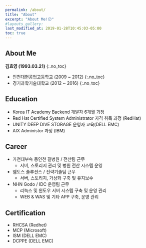 ```yaml
---
permalink: /about/
title: "About"
excerpt: "About Me!😗"
#layouts_gallery:
last_modified_at: 2019-01-28T10:45:03-05:00
toc: true
---
```



## About Me
**김효영 (1993.03.21)**
{:.no_toc}
 - 인천대헌공업고등학교 (2009 ~ 2012)
{:.no_toc}
 - 경기과학기술대학교 (2012 ~ 2016)
{:.no_toc}

## Education
 - Korea IT Academy Backend 개발자 6개월 과정
 - Red Hat Certified System Administrator 자격 취득 과정 (RedHat)
 - UNITY DEEP DIVE STORAGE 운영자 교육(DELL EMC)
 - AIX Administor 과정 (IBM)


## Career
 * 가천대부속 동인천 길병원 / 전산팀 근무
   + 서버, 스토리지 관리 및 병원 전산 시스템 운영
 * 엠토스 솔루션스 / 전략기술팀 근무
   + 서버, 스토리지, 가상화 구축 및 유지보수 
 * NHN Godo / IDC 운영팀 근무
   + 리눅스 및 윈도우 서버 시스템 구축 및 운영 관리
   + WEB & WAS 및 기타 APP 구축, 운영 관리
   
## Certification 
 * RHCSA (Redhet)
 * MCP (Microsoft)
 * ISM (DELL EMC)
 * DCPPE (DELL EMC)
